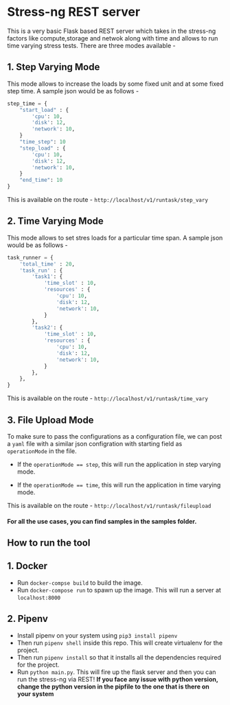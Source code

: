 # Stress-ng REST server
This is a very basic Flask based REST server which takes in the stress-ng factors like compute,storage and netwok along with time and allows to run time varying stress tests. There are three modes available -

## 1. Step Varying Mode
This mode allows to increase the loads by some fixed unit and at some fixed step time. A sample json would be as follows - 
```python
step_time = {
    "start_load" : {
        'cpu': 10,
        'disk': 12,
        'network': 10,
    }
    "time_step": 10
    "step_load" : {
        'cpu': 10,
        'disk': 12,
        'network': 10, 
    }
    "end_time": 10
} 
```
This is available on the route - `http://localhost/v1/runtask/step_vary`

## 2. Time Varying Mode
This mode allows to set stres loads for a particular time span. A sample json would be as follows -
```python
task_runner = {
    'total_time' : 20,
    'task_run' : {
        'task1': {
            'time_slot' : 10,
            'resources' : {
                'cpu': 10,
                'disk': 12,
                'network': 10,
            }
        },
        'task2': {
            'time_slot' : 10,
            'resources' : {
                'cpu': 10,
                'disk': 12,
                'network': 10,
            }
        },
    },
}
```
This is available on the route - `http://localhost/v1/runtask/time_vary`

## 3. File Upload Mode
To make sure to pass the configurations as a configuration file, we can post a `yaml` file with a similar json configration with starting field as `operationMode` in the file.

- If the `operationMode == step`, this will run the application in step varying mode.

- If the `operationMode == time`, this will run the application in time varying mode.

This is available on the route - `http://localhost/v1/runtask/fileupload`

#### For all the use cases, you can find samples in the samples folder.
## How to run the tool
## 1. Docker
- Run `docker-compse build` to build the image.
- Run `docker-compose run` to spawn up the image. This will run a server at `localhost:8000`
## 2. Pipenv
- Install pipenv on your system using `pip3 install pipenv`
- Then run `pipenv shell` inside this repo. This will create virtualenv for the project.
- Then run `pipenv install` so that it installs all the dependencies required for the project.
- Run `python main.py`. This will fire up the flask server and then you can run the stress-ng via REST!
**If you face any issue with python version, change the python version in the pipfile to the one that is there on your system**